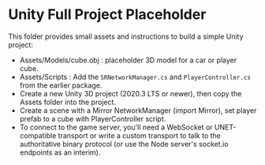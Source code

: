 
Unity Full Project Placeholder
=============================
This folder provides small assets and instructions to build a simple Unity project:

- Assets/Models/cube.obj : placeholder 3D model for a car or player cube.
- Assets/Scripts : Add the `SRNetworkManager.cs` and `PlayerController.cs` from the earlier package.
- Create a new Unity 3D project (2020.3 LTS or newer), then copy the Assets folder into the project.
- Create a scene with a Mirror NetworkManager (import Mirror), set player prefab to a cube with PlayerController script.
- To connect to the game server, you'll need a WebSocket or UNET-compatible transport or write a custom transport to talk to the authoritative binary protocol (or use the Node server's socket.io endpoints as an interim).
